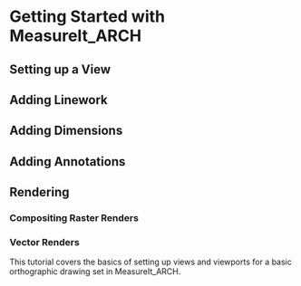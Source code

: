 # Getting Started with MeasureIt_ARCH


## Setting up a View


## Adding Linework

## Adding Dimensions

## Adding Annotations

## Rendering


### Compositing Raster Renders

### Vector Renders


This tutorial covers the basics of setting up views and viewports for a basic orthographic drawing set in MeasureIt_ARCH.

